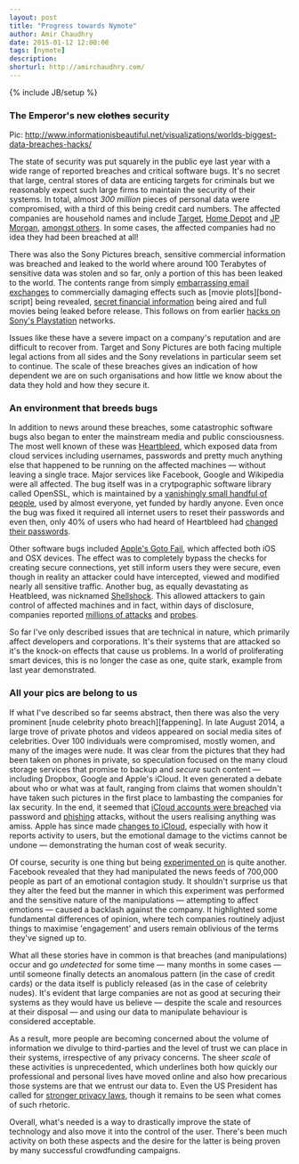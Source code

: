 ```yaml
---
layout: post
title: "Progress towards Nymote"
author: Amir Chaudhry
date: 2015-01-12 12:00:00
tags: [nymote]
description:
shorturl: http://amirchaudhry.com/
---
```

{% include JB/setup %}
<!-- 
[![Alt]({{BASE_PATH}}/images/web/#.jpg)](http://www.com)

<a href="#"><img style="float: right; margin-left: 10px" src="http://amirchaudhry.com/images/web/#"></a>
 -->

### The Emperor's new ~~clothes~~ security

Pic: http://www.informationisbeautiful.net/visualizations/worlds-biggest-data-breaches-hacks/

The state of security was put squarely in the public eye last year with a wide range of reported breaches and critical software bugs. It's no secret that large, central stores of data are enticing targets for criminals but we reasonably expect such large firms to maintain the security of their systems.  In total, almost *300 million* pieces of personal data were compromised, with a third of this being credit card numbers. The affected companies are household names and include [Target][target], [Home Depot][home-depot] and [JP Morgan][jp-morgan], [amongst others][2014-breaches]. In some cases, the affected companies had no idea they had been breached at all!

There was also the Sony Pictures breach, sensitive commercial information was breached and leaked to the world where around 100 Terabytes of sensitive data was stolen and so far, only a portion of this has been leaked to the world.  The contents range from simply [embarrassing email exchanges][sony-hack-2] to commercially damaging effects such as [movie plots][bond-script] being revealed, [secret financial information][sony-hack-1] being aired and full movies being leaked before release.  This follows on from earlier [hacks on Sony's Playstation][playstn-hack] networks.

Issues like these have a severe impact on a company's reputation and are difficult to recover from.  Target and Sony Pictures are both facing multiple legal actions from all sides and the Sony revelations in particular seem set to continue. The scale of these breaches gives an indication of how dependent we are on such organisations and how little we know about the data they hold and how they secure it.  


### An environment that breeds bugs

In addition to news around these breaches, some catastrophic software bugs also began to enter the mainstream media and public consciousness. The most well known of these was [Heartbleed][], which exposed data from cloud services including usernames, passwords and pretty much anything else that happened to be running on the affected machines — without leaving a single trace. Major services like Facebook, Google and Wikipedia were all affected.  The bug itself was in a crytpographic software library called OpenSSL, which is maintained by a [vanishingly small handful of people][open-ssl-maint], used by almost everyone, yet funded by hardly anyone. Even once the bug was fixed it required all internet users to reset their passwords and even then, only 40% of users who had heard of Heartbleed had [changed their passwords][hb-percept].

Other software bugs included [Apple's Goto Fail][goto-fail], which affected both iOS and OSX devices. The effect was to completely bypass the checks for creating secure connections, yet still inform users they were secure, even though in reality an attacker could have intercepted, viewed and modified nearly all sensitive traffic.  Another bug, as equally devastating as Heatbleed, was nicknamed [Shellshock][shellshock].  This allowed attackers to gain control of affected machines and in fact, within days of disclosure, companies reported [millions of attacks][shellshock-botnet-1] and [probes][shellshock-botnet-2]. 

So far I've only described issues that are technical in nature, which primarily affect developers and corporations.  It's their systems that are attacked so it's the knock-on effects that cause us problems.  In a world of proliferating smart devices, this is no longer the case as one, quite stark, example from last year demonstrated.

### All your pics are belong to us

If what I've described so far seems abstract, then there was also the very prominent [nude celebrity photo breach][fappening].  In late August 2014, a large trove of private photos and videos appeared on social media sites of celebrities.  Over 100 individuals were compromised, mostly women, and many of the images were nude. It was clear from the pictures that they had been taken on phones in private, so speculation focused on the many cloud storage services that promise to backup and *secure* such content — including Dropbox, Google and Apple's iCloud. It even generated a debate about who or what was at fault, ranging from claims that women shouldn't have taken such pictures in the first place to lambasting the companies for lax security.  In the end, it seemed that [iCloud accounts were breached][icloud-breach] via password and [phishing][] attacks, without the users realising anything was amiss.  Apple has since made [changes to iCloud][icloud-changes], especially with how it reports activity to users, but the emotional damage to the victims cannot be undone — demonstrating the human cost of weak security.

Of course, security is one thing but being [experimented on][fb-expt] is quite another. Facebook revealed that they had manipulated the news feeds of 700,000 people as part of an emotional contagion study. It shouldn't surprise us that they alter the feed but the manner in which this experiment was performed and the sensitive nature of the manipulations — attempting to affect emotions — caused a backlash against the company.  It highlighted some fundamental differences of opinion, where tech companies routinely adjust things to maximise 'engagement' and users remain oblivious of the terms they've signed up to.

What all these stories have in common is that breaches (and manipulations) occur and go *undetected* for some time — many months in some cases — until someone finally detects an anomalous pattern (in the case of credit cards) or the data itself is publicly released (as in the case of celebrity nudes).  It's evident that large companies are not as good at securing their systems as they would have us believe — despite the scale and resources at their disposal — and using our data to manipulate behaviour is considered acceptable.

As a result, more people are becoming concerned about the volume of information we divulge to third-parties and the level of trust we can place in their systems, irrespective of any privacy concerns.  The sheer *scale* of these activities is unprecedented, which underlines both how quickly our professional and personal lives have moved online and also how precarious those systems are that we entrust our data to.  Even the US President has called for [stronger privacy laws][obama-privacy], though it remains to be seen what comes of such rhetoric.

Overall, what's needed is a way to drastically improve the state of technology and also move it into the control of the user. There's been much activity on both these aspects and the desire for the latter is being proven by many successful crowdfunding campaigns.

<!-- ========================================================= -->

[target]: http://money.cnn.com/2014/05/05/news/companies/target-breach/index.html
[home-depot]: http://www.forbes.com/sites/quickerbettertech/2014/09/22/why-the-home-depot-breach-is-worse-than-you-think/
[jp-morgan]: http://en.wikipedia.org/wiki/2014_JPMorgan_Chase_data_breach
[2014-breaches]: http://www.networkworld.com/article/2861023/security0/worst-security-breaches-of-the-year-2014-sony-tops-the-list.html
[sony-hack-1]: http://www.hollywoodreporter.com/news/sony-hack-reveals-top-secret-754491
[sony-hack-2]: http://www.nytimes.com/2014/12/11/business/media/emails-from-hacking-reveal-sonys-dirty-laundry.html?_r=1
[sony-hack-3]: http://time.com/3625392/the-7-most-outrageous-things-we-learned-from-the-sony-hack/
[playstn-hack]: http://en.wikipedia.org/wiki/PlayStation_Network_outage

[heartbleed]: http://heartbleed.com
[open-ssl-maint]: http://www.buzzfeed.com/chrisstokelwalker/the-internet-is-being-protected-by-two-guys-named-s
[hb-percept]: http://www.pewinternet.org/2014/04/30/heartbleeds-impact/2/
[shellshock]: http://en.wikipedia.org/wiki/Shellshock_(software_bug)
[goto-fail]: http://www.wired.com/2014/02/gotofail/
[shellshock-botnet-1]: http://www.businessweek.com/news/2014-09-30/shellshock-draws-hacker-attacks-sparks-race-to-patch-bug
[shellshock-botnet-2]: http://bits.blogs.nytimes.com/2014/09/26/companies-rush-to-fix-shellshock-software-bug-as-hackers-launch-thousands-of-attacks/

[fapenning]: http://en.wikipedia.org/wiki/2014_celebrity_photo_hack
[phishing]: http://en.wikipedia.org/wiki/Phishing
[icloud-breach]: http://gizmodo.com/apple-no-celeb-nudes-came-from-icloud-breach-1629650623
[icloud-changes]: http://www.bbc.com/news/technology-29237469
[fb-expt]: http://www.nytimes.com/2014/06/30/technology/facebook-tinkers-with-users-emotions-in-news-feed-experiment-stirring-outcry.html?_r=0
[obama-privacy]: http://www.bbc.com/news/technology-30779848

<!-- ======== -->

[unsecure-cam]: http://www.networkworld.com/article/2844283/microsoft-subnet/peeping-into-73-000-unsecured-security-cameras-thanks-to-default-passwords.html

